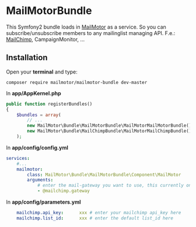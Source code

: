 # MailMotorBundle

This Symfony2 bundle loads in [MailMotor](https://github.com/mailmotor/mailmotor) as a service. So you can subscribe/unsubscribe members to any mailinglist managing API. F.e.: [MailChimp](https://github.com/mailmotor/mailmotor-mailchimp), CampaignMonitor, ...

## Installation

Open your **terminal** and type:
```
composer require mailmotor/mailmotor-bundle dev-master
```

In **app/AppKernel.php**

```php
public function registerBundles()
{
    $bundles = array(
        // ...
        new MailMotor\Bundle\MailMotorBundle\MailMotorMailMotorBundle(),
        new MailMotor\Bundle\MailChimpBundle\MailMotorMailChimpBundle(),
    );
```

In **app/config/config.yml**
```yaml
services:
    #...
    mailmotor:
        class: MailMotor\Bundle\MailMotorBundle\Component\MailMotor
        arguments:
            # enter the mail-gateway you want to use, this currently only supports @mailchimp.gateway. It's easy to create your own though.
            - @mailchimp.gateway
```

In **app/config/parameters.yml**

```yaml
    mailchimp.api_key:      xxx # enter your mailchimp api_key here
    mailchimp.list_id:      xxx # enter the default list_id here
```

